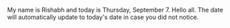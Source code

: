 My name is Rishabh and today is Thursday, September 7. Hello all. The date will automatically update to today's date in case you did not notice.
